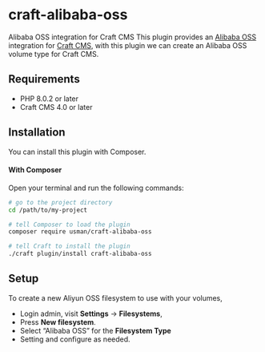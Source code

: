 # craft-alibaba-oss
Alibaba OSS integration for Craft CMS
This plugin provides an [Alibaba OSS](https://www.iusman.com) integration for [Craft CMS](https://craftcms.com/), with this plugin we can create an Alibaba OSS volume type for Craft CMS.

## Requirements

- PHP 8.0.2 or later
- Craft CMS 4.0 or later

## Installation

You can install this plugin with Composer.

#### With Composer

Open your terminal and run the following commands:

```bash
# go to the project directory
cd /path/to/my-project

# tell Composer to load the plugin
composer require usman/craft-alibaba-oss

# tell Craft to install the plugin
./craft plugin/install craft-alibaba-oss
```

## Setup

To create a new Aliyun OSS filesystem to use with your volumes,

- Login admin, visit **Settings** → **Filesystems**,
- Press **New filesystem**.
- Select “Alibaba OSS” for the **Filesystem Type**
- Setting and configure as needed.
